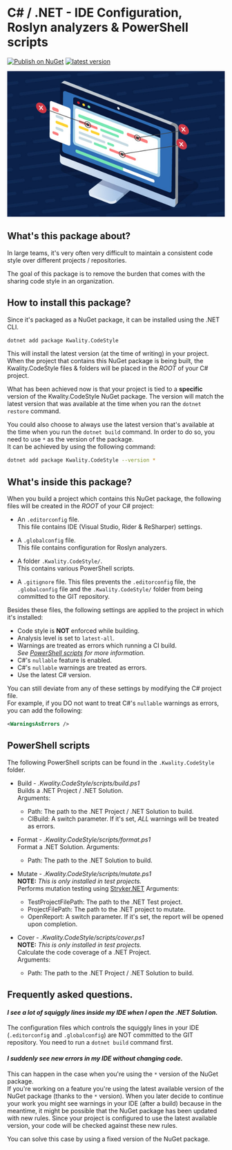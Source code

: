# C# / .NET - IDE Configuration, Roslyn analyzers & PowerShell scripts

[![Publish on NuGet](https://github.com/dotnet-essentials/Kwality.CodeStyle/actions/workflows/Publish.yml/badge.svg)](https://github.com/dotnet-essentials/Kwality.CodeStyle/actions/workflows/publish.yml)
[![latest version](https://img.shields.io/nuget/v/Kwality.CodeStyle)](https://www.nuget.org/packages/Kwality.CodeStyle)

![](assets/readme-header.jpg)

## What's this package about?

In large teams, it's very often very difficult to maintain a consistent code style over different projects / repositories.

The goal of this package is to remove the burden that comes with the sharing code style in an organization.

## How to install this package?

Since it's packaged as a NuGet package, it can be installed using the .NET CLI.

```bash
dotnet add package Kwality.CodeStyle
```

This will install the latest version (at the time of writing) in your project.  
When the project that contains this NuGet package is being built, the Kwality.CodeStyle files & folders will be placed in the *ROOT* of your C# project.

What has been achieved now is that your project is tied to a **specific** version of the Kwality.CodeStyle NuGet package. The version will match the latest version that was available at the time when you ran the `dotnet restore` command.

You could also choose to always use the latest version that's available at the time when you run the `dotnet build` command. In order to do so, you need to use `*` as the version of the package.  
It can be achieved by using the following command:

```bash
dotnet add package Kwality.CodeStyle --version *
```

## What's inside this package?

When you build a project which contains this NuGet package, the following files will be created in the *ROOT* of your C# project:

- An `.editorconfig` file.  
  This file contains IDE (Visual Studio, Rider & ReSharper) settings.

- A `.globalconfig` file.  
  This file contains configuration for Roslyn analyzers.

- A folder `.Kwality.CodeStyle/`.  
  This contains various PowerShell scripts.

- A `.gitignore` file.
  This files prevents the `.editorconfig` file, the `.globalconfig` file and the `.Kwality.CodeStyle/` folder from being committed to the GIT repository.

Besides these files, the following settings are applied to the project in which it's installed:

- Code style is **NOT** enforced while building.
- Analysis level is set to `latest-all`.
- Warnings are treated as errors which running a CI build.  
  *See [PowerShell scripts](#powershell-scripts) for more information.*
- C#'s `nullable` feature is enabled.
- C#'s `nullable` warnings are treated as errors.
- Use the latest C# version.

You can still deviate from any of these settings by modifying the C# project file.  
For example, if you DO not want to treat C#'s `nullable` warnings as errors, you can add the following:

```xml
<WarningsAsErrors />
```

## PowerShell scripts

The following PowerShell scripts can be found in the `.Kwality.CodeStyle` folder.

- Build - *.Kwality.CodeStyle/scripts/build.ps1*  
  Builds a .NET Project / .NET Solution.  
  Arguments:
  - Path: The path to the .NET Project / .NET Solution to build.
  - CIBuild: A switch parameter. If it's set, *ALL* warnings will be treated as errors.

- Format - *.Kwality.CodeStyle/scripts/format.ps1*  
  Format a .NET Solution.
  Arguments:
  - Path: The path to the .NET Solution to build.

- Mutate - *.Kwality.CodeStyle/scripts/mutate.ps1*  
  **NOTE:** *This is only installed in test projects.*  
  Performs mutation testing using [Stryker.NET](https://stryker-mutator.io/docs/stryker-net/introduction/)
  Arguments:
  - TestProjectFilePath: The path to the .NET Test project.
  - ProjectFilePath: The path to the .NET project to mutate.
  - OpenReport: A switch parameter. If it's set, the report will be opened upon completion.

- Cover - *.Kwality.CodeStyle/scripts/cover.ps1*  
  **NOTE:** *This is only installed in test projects.*  
  Calculate the code coverage of a .NET Project.  
  Arguments:
  - Path: The path to the .NET Project / .NET Solution to build.


## Frequently asked questions.

#### *I see a lot of squiggly lines inside my IDE when I open the .NET Solution.*

The configuration files which controls the squiggly lines in your IDE (`.editorconfig` and `.globalconfig`) are NOT committed to the GIT repository. You need to run a `dotnet build` command first.

#### *I suddenly see new errors in my IDE without changing code.*

This can happen in the case when you're using the `*` version of the NuGet package.  
If you're working on a feature you're using the latest available version of the NuGet package (thanks to the `*` version). When you later decide to continue your work you might see warnings in your IDE (after a build) because in the meantime, it might be possible that the NuGet package has been updated with new rules. Since your project is configured to use the latest available version, your code will be checked against these new rules.

You can solve this case by using a fixed version of the NuGet package.